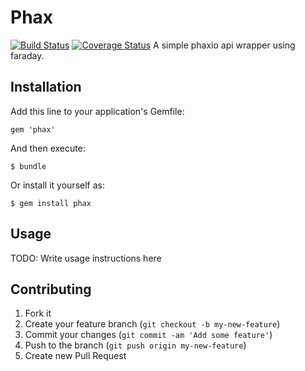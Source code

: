 # Phax
[![Build Status](https://travis-ci.org/GeorgeErickson/phax.png?branch=master)](https://travis-ci.org/GeorgeErickson/phax)
[![Coverage Status](https://coveralls.io/repos/GeorgeErickson/phax/badge.png)](https://coveralls.io/r/GeorgeErickson/phax)
A simple phaxio api wrapper using faraday.

## Installation

Add this line to your application's Gemfile:

    gem 'phax'

And then execute:

    $ bundle

Or install it yourself as:

    $ gem install phax

## Usage

TODO: Write usage instructions here

## Contributing

1. Fork it
2. Create your feature branch (`git checkout -b my-new-feature`)
3. Commit your changes (`git commit -am 'Add some feature'`)
4. Push to the branch (`git push origin my-new-feature`)
5. Create new Pull Request
